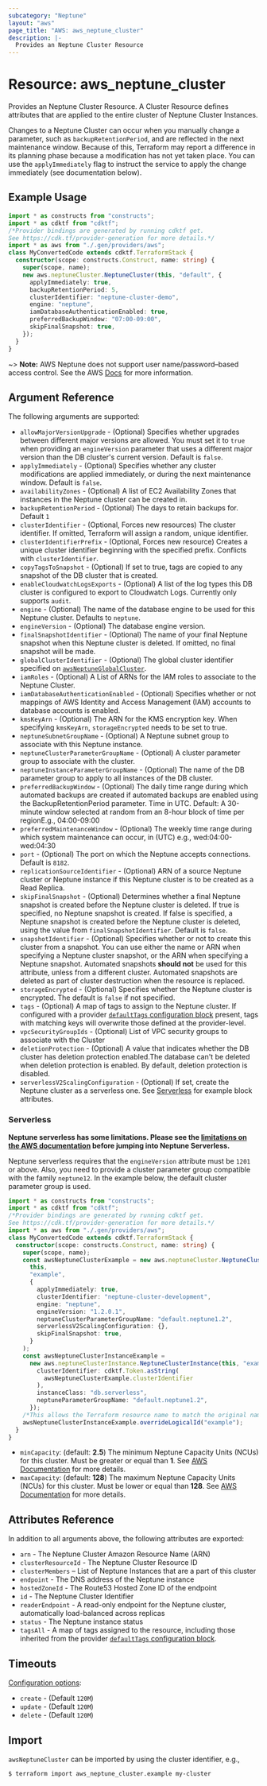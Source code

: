 ```yaml
---
subcategory: "Neptune"
layout: "aws"
page_title: "AWS: aws_neptune_cluster"
description: |-
  Provides an Neptune Cluster Resource
---
```


# Resource: aws_neptune_cluster

Provides an Neptune Cluster Resource. A Cluster Resource defines attributes that are
applied to the entire cluster of Neptune Cluster Instances.

Changes to a Neptune Cluster can occur when you manually change a
parameter, such as `backupRetentionPeriod`, and are reflected in the next maintenance
window. Because of this, Terraform may report a difference in its planning
phase because a modification has not yet taken place. You can use the
`applyImmediately` flag to instruct the service to apply the change immediately
(see documentation below).

## Example Usage

```typescript
import * as constructs from "constructs";
import * as cdktf from "cdktf";
/*Provider bindings are generated by running cdktf get.
See https://cdk.tf/provider-generation for more details.*/
import * as aws from "./.gen/providers/aws";
class MyConvertedCode extends cdktf.TerraformStack {
  constructor(scope: constructs.Construct, name: string) {
    super(scope, name);
    new aws.neptuneCluster.NeptuneCluster(this, "default", {
      applyImmediately: true,
      backupRetentionPeriod: 5,
      clusterIdentifier: "neptune-cluster-demo",
      engine: "neptune",
      iamDatabaseAuthenticationEnabled: true,
      preferredBackupWindow: "07:00-09:00",
      skipFinalSnapshot: true,
    });
  }
}

```

~> **Note:** AWS Neptune does not support user name/password–based access control.
See the AWS [Docs](https://docs.aws.amazon.com/neptune/latest/userguide/limits.html) for more information.

## Argument Reference

The following arguments are supported:

* `allowMajorVersionUpgrade` - (Optional) Specifies whether upgrades between different major versions are allowed. You must set it to `true` when providing an `engineVersion` parameter that uses a different major version than the DB cluster's current version. Default is `false`.
* `applyImmediately` - (Optional) Specifies whether any cluster modifications are applied immediately, or during the next maintenance window. Default is `false`.
* `availabilityZones` - (Optional) A list of EC2 Availability Zones that instances in the Neptune cluster can be created in.
* `backupRetentionPeriod` - (Optional) The days to retain backups for. Default `1`
* `clusterIdentifier` - (Optional, Forces new resources) The cluster identifier. If omitted, Terraform will assign a random, unique identifier.
* `clusterIdentifierPrefix` - (Optional, Forces new resource) Creates a unique cluster identifier beginning with the specified prefix. Conflicts with `clusterIdentifier`.
* `copyTagsToSnapshot` - (Optional) If set to true, tags are copied to any snapshot of the DB cluster that is created.
* `enableCloudwatchLogsExports` - (Optional) A list of the log types this DB cluster is configured to export to Cloudwatch Logs. Currently only supports `audit`.
* `engine` - (Optional) The name of the database engine to be used for this Neptune cluster. Defaults to `neptune`.
* `engineVersion` - (Optional) The database engine version.
* `finalSnapshotIdentifier` - (Optional) The name of your final Neptune snapshot when this Neptune cluster is deleted. If omitted, no final snapshot will be made.
* `globalClusterIdentifier` - (Optional) The global cluster identifier specified on [`awsNeptuneGlobalCluster`](/docs/providers/aws/r/neptune_global_cluster.html).
* `iamRoles` - (Optional) A List of ARNs for the IAM roles to associate to the Neptune Cluster.
* `iamDatabaseAuthenticationEnabled` - (Optional) Specifies whether or not mappings of AWS Identity and Access Management (IAM) accounts to database accounts is enabled.
* `kmsKeyArn` - (Optional) The ARN for the KMS encryption key. When specifying `kmsKeyArn`, `storageEncrypted` needs to be set to true.
* `neptuneSubnetGroupName` - (Optional) A Neptune subnet group to associate with this Neptune instance.
* `neptuneClusterParameterGroupName` - (Optional) A cluster parameter group to associate with the cluster.
* `neptuneInstanceParameterGroupName` - (Optional) The name of the DB parameter group to apply to all instances of the DB cluster.
* `preferredBackupWindow` - (Optional) The daily time range during which automated backups are created if automated backups are enabled using the BackupRetentionPeriod parameter. Time in UTC. Default: A 30-minute window selected at random from an 8-hour block of time per regionE.g., 04:00-09:00
* `preferredMaintenanceWindow` - (Optional) The weekly time range during which system maintenance can occur, in (UTC) e.g., wed:04:00-wed:04:30
* `port` - (Optional) The port on which the Neptune accepts connections. Default is `8182`.
* `replicationSourceIdentifier` - (Optional) ARN of a source Neptune cluster or Neptune instance if this Neptune cluster is to be created as a Read Replica.
* `skipFinalSnapshot` - (Optional) Determines whether a final Neptune snapshot is created before the Neptune cluster is deleted. If true is specified, no Neptune snapshot is created. If false is specified, a Neptune snapshot is created before the Neptune cluster is deleted, using the value from `finalSnapshotIdentifier`. Default is `false`.
* `snapshotIdentifier` - (Optional) Specifies whether or not to create this cluster from a snapshot. You can use either the name or ARN when specifying a Neptune cluster snapshot, or the ARN when specifying a Neptune snapshot. Automated snapshots **should not** be used for this attribute, unless from a different cluster. Automated snapshots are deleted as part of cluster destruction when the resource is replaced.
* `storageEncrypted` - (Optional) Specifies whether the Neptune cluster is encrypted. The default is `false` if not specified.
* `tags` - (Optional) A map of tags to assign to the Neptune cluster. If configured with a provider [`defaultTags` configuration block](https://registry.terraform.io/providers/hashicorp/aws/latest/docs#default_tags-configuration-block) present, tags with matching keys will overwrite those defined at the provider-level.
* `vpcSecurityGroupIds` - (Optional) List of VPC security groups to associate with the Cluster
* `deletionProtection` - (Optional) A value that indicates whether the DB cluster has deletion protection enabled.The database can't be deleted when deletion protection is enabled. By default, deletion protection is disabled.
* `serverlessV2ScalingConfiguration` - (Optional) If set, create the Neptune cluster as a serverless one. See [Serverless](#serverless) for example block attributes.

### Serverless

**Neptune serverless has some limitations. Please see the [limitations on the AWS documentation](https://docs.aws.amazon.com/neptune/latest/userguide/neptune-serverless.html#neptune-serverless-limitations) before jumping into Neptune Serverless.**

Neptune serverless requires that the `engineVersion` attribute must be `1201` or above. Also, you need to provide a cluster parameter group compatible with the family `neptune12`. In the example below, the default cluster parameter group is used.

```typescript
import * as constructs from "constructs";
import * as cdktf from "cdktf";
/*Provider bindings are generated by running cdktf get.
See https://cdk.tf/provider-generation for more details.*/
import * as aws from "./.gen/providers/aws";
class MyConvertedCode extends cdktf.TerraformStack {
  constructor(scope: constructs.Construct, name: string) {
    super(scope, name);
    const awsNeptuneClusterExample = new aws.neptuneCluster.NeptuneCluster(
      this,
      "example",
      {
        applyImmediately: true,
        clusterIdentifier: "neptune-cluster-development",
        engine: "neptune",
        engineVersion: "1.2.0.1",
        neptuneClusterParameterGroupName: "default.neptune1.2",
        serverlessV2ScalingConfiguration: {},
        skipFinalSnapshot: true,
      }
    );
    const awsNeptuneClusterInstanceExample =
      new aws.neptuneClusterInstance.NeptuneClusterInstance(this, "example_1", {
        clusterIdentifier: cdktf.Token.asString(
          awsNeptuneClusterExample.clusterIdentifier
        ),
        instanceClass: "db.serverless",
        neptuneParameterGroupName: "default.neptune1.2",
      });
    /*This allows the Terraform resource name to match the original name. You can remove the call if you don't need them to match.*/
    awsNeptuneClusterInstanceExample.overrideLogicalId("example");
  }
}

```

* `minCapacity`: (default: **2.5**) The minimum Neptune Capacity Units (NCUs) for this cluster. Must be greater or equal than **1**. See [AWS Documentation](https://docs.aws.amazon.com/neptune/latest/userguide/neptune-serverless-capacity-scaling.html) for more details.
* `maxCapacity`: (default: **128**) The maximum Neptune Capacity Units (NCUs) for this cluster. Must be lower or equal than **128**. See [AWS Documentation](https://docs.aws.amazon.com/neptune/latest/userguide/neptune-serverless-capacity-scaling.html) for more details.

## Attributes Reference

In addition to all arguments above, the following attributes are exported:

* `arn` - The Neptune Cluster Amazon Resource Name (ARN)
* `clusterResourceId` - The Neptune Cluster Resource ID
* `clusterMembers` – List of Neptune Instances that are a part of this cluster
* `endpoint` - The DNS address of the Neptune instance
* `hostedZoneId` - The Route53 Hosted Zone ID of the endpoint
* `id` - The Neptune Cluster Identifier
* `readerEndpoint` - A read-only endpoint for the Neptune cluster, automatically load-balanced across replicas
* `status` - The Neptune instance status
* `tagsAll` - A map of tags assigned to the resource, including those inherited from the provider [`defaultTags` configuration block](https://registry.terraform.io/providers/hashicorp/aws/latest/docs#default_tags-configuration-block).

## Timeouts

[Configuration options](https://developer.hashicorp.com/terraform/language/resources/syntax#operation-timeouts):

- `create` - (Default `120M`)
- `update` - (Default `120M`)
- `delete` - (Default `120M`)

## Import

`awsNeptuneCluster` can be imported by using the cluster identifier, e.g.,

```
$ terraform import aws_neptune_cluster.example my-cluster
```

<!-- cache-key: cdktf-0.17.0-pre.15 input-c7dca5ac4754c7d5223f4acecd584761c57c0c920500ff1ce4680aa73f595fc1 -->